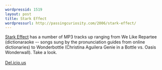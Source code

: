 ```yaml
---
wordpressid: 1519
layout: post
title: Stark Effect
wordpressurl: http://passingcuriosity.com/2006/stark-effect/
---
```

<a href="http://www.stark-effect.com/">Stark Effect</a> has a number of MP3 tracks up ranging from <span class="title">We Like Repartee</span> (dictionaraoke -- songs sung by the pronunciation guides from online dictionaries) to <span class="title">Wonderbottle</span> (Christina Aguilera <span class="title">Genie in a Bottle</span> vs. Oasis <span  class="title">Wonderwall</span>). Take a look.<br /><br /><a href="http://del.icio.us/url/a5b686f3316f6774f8a815445b29a9a9">Del.icio.us</a>
